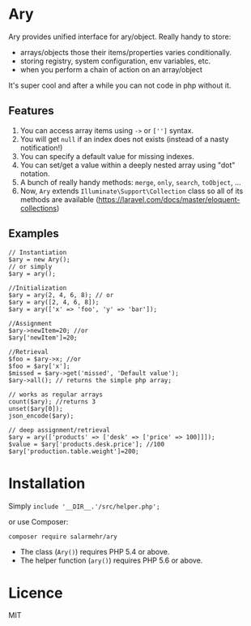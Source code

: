 Ary 
===

Ary provides unified interface for ary/object. Really handy to store:
 
 - arrays/objects those their items/properties varies conditionally.
 - storing registry, system configuration, env variables, etc.
 - when you perform a chain of action on an array/object
 
 It's super cool and after a while you can not code in php without it.

Features
---------
1. You can access array items using `->` or `['']` syntax.
2. You will get `null` if an index does not exists (instead of a nasty notification!)
3. You can specify a default value for missing indexes.
4. You can set/get a value within a deeply nested array using "dot" notation.
5. A bunch of really handy methods: `merge`, `only`, `search`, `toObject`, ... 
6. Now, `Ary` extends `Illuminate\Support\Collection` class so all of its methods are available (https://laravel.com/docs/master/eloquent-collections)

Examples
--------
~~~~~
// Instantiation
$ary = new Ary();
// or simply
$ary = ary();

//Initialization
$ary = ary(2, 4, 6, 8); // or
$ary = ary([2, 4, 6, 8]); 
$ary = ary(['x' => 'foo', 'y' => 'bar']);

//Assignment
$ary->newItem=20; //or
$ary['newItem']=20;

//Retrieval
$foo = $ary->x; //or
$foo = $ary['x'];
$missed = $ary->get('missed', 'Default value');
$ary->all(); // returns the simple php array;

// works as regular arrays
count($ary); //returns 3
unset($ary[0]); 
json_encode($ary);

// deep assignment/retrieval
$ary = ary(['products' => ['desk' => ['price' => 100]]]);
$value = $ary['products.desk.price']; //100
$ary['production.table.weight']=200; 

~~~~~~

Installation
============
Simply `include '__DIR__.'/src/helper.php';`

or use Composer:
    
    composer require salarmehr/ary
    
* The class (`Ary()`) requires PHP 5.4 or above.
* The helper function (`ary()`) requires PHP 5.6 or above. 
    
Licence
=======
MIT
